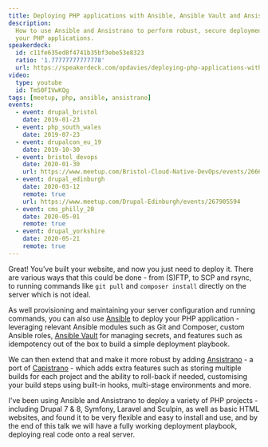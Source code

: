 ```yaml
---
title: Deploying PHP applications with Ansible, Ansible Vault and Ansistrano
description:
  How to use Ansible and Ansistrano to perform robust, secure deployments of
  your PHP applications.
speakerdeck:
  id: c11fe635ed8f4741b35bf3ebe53e8323
  ratio: '1.77777777777778'
  url: https://speakerdeck.com/opdavies/deploying-php-applications-with-ansible-ansible-vault-and-ansistrano
video:
  type: youtube
  id: TmS0FIVwKQg
tags: [meetup, php, ansible, ansistrano]
events:
  - event: drupal_bristol
    date: 2019-01-23
  - event: php_south_wales
    date: 2019-07-23
  - event: drupalcon_eu_19
    date: 2019-10-30
  - event: bristol_devops
    date: 2020-01-30
    url: https://www.meetup.com/Bristol-Cloud-Native-DevOps/events/266609627
  - event: drupal_edinburgh
    date: 2020-03-12
    remote: true
    url: https://www.meetup.com/Drupal-Edinburgh/events/267905594
  - event: cms_philly_20
    date: 2020-05-01
    remote: true
  - event: drupal_yorkshire
    date: 2020-05-21
    remote: true
---
```


Great! You’ve built your website, and now you just need to deploy it. There are
various ways that this could be done - from (S)FTP, to SCP and rsync, to running
commands like `git pull` and `composer install` directly on the server which is
not ideal.

As well provisioning and maintaining your server configuration and running
commands, you can also use [Ansible](https://www.ansible.com) to deploy your PHP
application - leveraging relevant Ansible modules such as Git and Composer,
custom Ansible roles,
[Ansible Vault](https://docs.ansible.com/ansible/latest/user_guide/vault.html)
for managing secrets, and features such as idempotency out of the box to build a
simple deployment playbook.

We can then extend that and make it more robust by adding
[Ansistrano](https://ansistrano.com) - a port of
[Capistrano](https://capistranorb.com) - which adds extra features such as
storing multiple builds for each project and the ability to roll-back if needed,
customising your build steps using built-in hooks, multi-stage environments and
more.

I've been using Ansible and Ansistrano to deploy a variety of PHP projects -
including Drupal 7 & 8, Symfony, Laravel and Sculpin, as well as basic HTML
websites, and found it to be very flexible and easy to install and use, and by
the end of this talk we will have a fully working deployment playbook, deploying
real code onto a real server.

